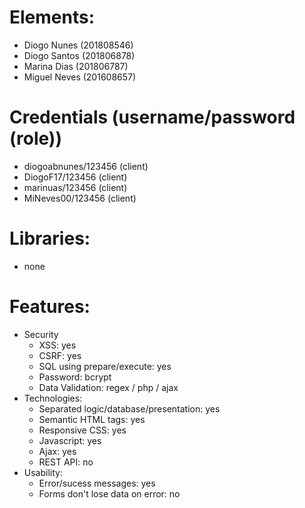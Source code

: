 # Elements:
 - Diogo Nunes (201808546)
 - Diogo Santos (201806878)
 - Marina Dias (201806787)
 - Miguel Neves (201608657)

# Credentials (username/password (role))
 - diogoabnunes/123456 (client)
 - DiogoF17/123456 (client)
 - marinuas/123456 (client)
 - MiNeves00/123456 (client)

# Libraries:
 - none

# Features:
 - Security
    - XSS: yes
    - CSRF: yes
    - SQL using prepare/execute: yes
    - Password: bcrypt
    - Data Validation: regex / php / ajax
 - Technologies:
    - Separated logic/database/presentation: yes
    - Semantic HTML tags: yes
    - Responsive CSS: yes
    - Javascript: yes
    - Ajax: yes
    - REST API: no
 - Usability:
    - Error/sucess messages: yes
    - Forms don't lose data on error: no
